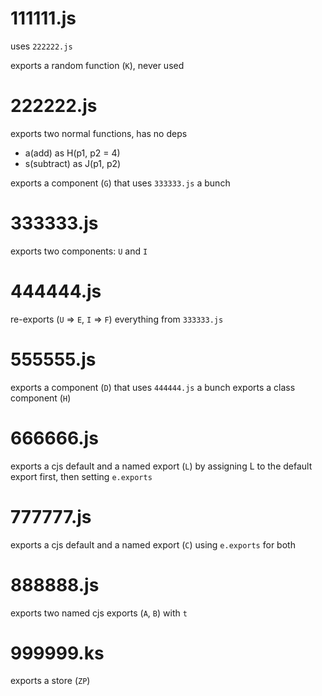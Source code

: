 # 111111.js

uses `222222.js`

exports a random function (`K`), never used

# 222222.js

exports two normal functions, has no deps

- a(add) as H(p1, p2 = 4) 
- s(subtract) as J(p1, p2)

exports a component (`G`) that uses `333333.js` a bunch

# 333333.js

exports two components: `U` and `I`

# 444444.js

re-exports (`U` => `E`, `I` => `F`) everything from `333333.js`

# 555555.js

exports a component (`D`) that uses `444444.js` a bunch
exports a class component (`H`)

# 666666.js

exports a cjs default and a named export (`L`) by assigning L to the default export first, then setting `e.exports`

# 777777.js

exports a cjs default and a named export (`C`) using `e.exports` for both

# 888888.js

exports two named cjs exports (`A`, `B`) with `t`

# 999999.ks

exports a store (`ZP`)
